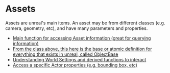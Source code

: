 # Assets
Assets are unreal's main items. An asset may be from different classes (e.g. camera, geometry, etc), and have many parameters and properties.
- [Main function for accessing Asset information (great for querying information)](https://docs.unrealengine.com/4.27/en-US/PythonAPI/class/GlobalEditorUtilityBase.html)
- [From the class above, this here is the base or atomic definition for everything that exists in unreal, called ObjectBase](https://docs.unrealengine.com/4.27/en-US/PythonAPI/class/_ObjectBase.html)
- [Understanding World Settings and derived functions to interact](https://docs.unrealengine.com/4.26/en-US/PythonAPI/class/WorldSettings.html#unreal.WorldSettings)
- [Access a specific Actor properties (e.g. bounding box, etc)](https://docs.unrealengine.com/4.27/en-US/PythonAPI/class/Actor.html)